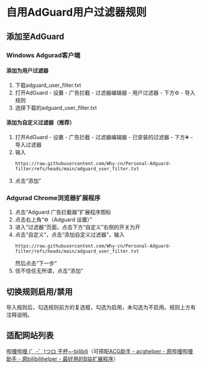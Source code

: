 # 自用AdGuard用户过滤器规则

## 添加至AdGuard

### Windows Adgurad客户端

#### 添加为用户过滤器

1. 下载adguard_user_filter.txt
2. 打开AdGuard - 设置 - 广告拦截 - 过滤器编辑器 - 用户过滤器 - 下方⚙️ - 导入规则
3. 选择下载的adguard_user_filter.txt

#### 添加为自定义过滤器（推荐）

1. 打开AdGuard - 设置 - 广告拦截 - 过滤器编辑器 - 已安装的过滤器 - 下方➕ - 导入过滤器
2. 输入
   ```url
   https://raw.githubusercontent.com/Why-cn/Personal-Adguard-filter/refs/heads/main/adguard_user_filter.txt
   ```
3. 点击“添加”

### Adgurad Chrome浏览器扩展程序

1. 点击“Adguard 广告拦截器”扩展程序图标
2. 点击右上角“⚙️（Adguard 设置）”
3. 进入“过滤器”页面，点击下方“自定义”右侧的开关为开
4. 点击“自定义”，点击“添加自定义过滤器”，输入
   ```url
   https://raw.githubusercontent.com/Why-cn/Personal-Adguard-filter/refs/heads/main/adguard_user_filter.txt
   ```
   然后点击“下一步”
5. 信不信任无所谓，点击“添加”

## 切换规则启用/禁用
导入规则后，勾选规则前方的复选框，勾选为启用，未勾选为不启用。规则上方有注释说明。

## 适配网站列表
[哔哩哔哩 (゜-゜)つロ 干杯~-bilibili](https://www.bilibili.com/)（可搭配[ACG助手 - acghelper - 原哔哩哔哩助手 - 原bilibilihelper - 最好用的B站扩展程序](https://acghelper.com/)）
